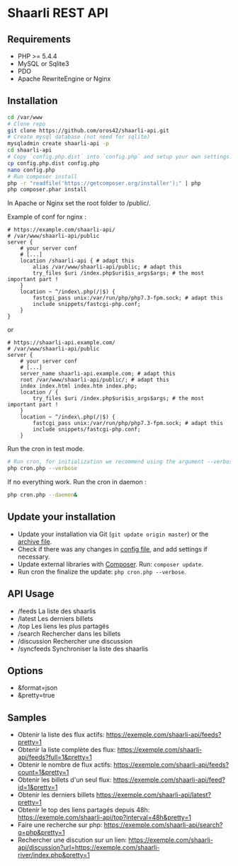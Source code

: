 # Shaarli REST API

## Requirements
* PHP >= 5.4.4
* MySQL or Sqlite3
* PDO
* Apache RewriteEngine or Nginx

## Installation
```bash
cd /var/www
# Clone repo
git clone https://github.com/oros42/shaarli-api.git
# Create mysql database (not need for sqlite)
mysqladmin create shaarli-api -p
cd shaarli-api
# Copy `config.php.dist` into `config.php` and setup your own settings.
cp config.php.dist config.php
nano config.php
# Run composer install
php -r "readfile('https://getcomposer.org/installer');" | php
php composer.phar install
```
In Apache or Nginx set the root folder to /public/.  
  
Example of conf for nginx :  
```
# https://example.com/shaarli-api/
# /var/www/shaarli-api/public
server {
    # your server conf
    # [...] 
    location /shaarli-api { # adapt this
        alias /var/www/shaarli-api/public; # adapt this
        try_files $uri /index.php$uri$is_args$args; # the most important part !
    }
    location ~ ^/index\.php(/|$) {
        fastcgi_pass unix:/var/run/php/php7.3-fpm.sock; # adapt this
        include snippets/fastcgi-php.conf;
    }
}
```
or  
```
# https://shaarli-api.example.com/
# /var/www/shaarli-api/public
server {
    # your server conf
    # [...] 
    server_name shaarli-api.example.com; # adapt this
    root /var/www/shaarli-api/public/; # adapt this
    index index.html index.htm index.php;
    location / {
        try_files $uri /index.php$uri$is_args$args; # the most important part !
    }
    location ~ ^/index\.php(/|$) {
        fastcgi_pass unix:/var/run/php/php7.3-fpm.sock; # adapt this
        include snippets/fastcgi-php.conf;
    }
```
  
Run the cron in test mode.  
```bash
# Run cron, for initialization we recommend using the argument --verbose (or -v) to be sure everything working fine
php cron.php --verbose
```
If no everything work. Run the cron in daemon :  
```bash
php cron.php --daemon&
```

## Update your installation
* Update your installation via Git (`git update origin master`) or the [archive file](archive/master.zip).
* Check if there was any changes in [config file](blob/master/config.php.dist), and add settings if necessary.
* Update external libraries with [Composer](https://getcomposer.org/download/). Run: `composer update`.
* Run cron the finalize the update: `php cron.php --verbose`.

## API Usage
* /feeds La liste des shaarlis
* /latest Les derniers billets
* /top Les liens les plus partagés
* /search Rechercher dans les billets
* /discussion Rechercher une discussion
* /syncfeeds Synchroniser la liste des shaarlis

## Options
* &format=json
* &pretty=true

## Samples
* Obtenir la liste des flux actifs: https://exemple.com/shaarli-api/feeds?pretty=1
* Obtenir la liste complète des flux: https://exemple.com/shaarli-api/feeds?full=1&pretty=1
* Obtenir le nombre de flux actifs: https://exemple.com/shaarli-api/feeds?count=1&pretty=1
* Obtenir les billets d'un seul flux: https://exemple.com/shaarli-api/feed?id=1&pretty=1
* Obtenir les derniers billets https://exemple.com/shaarli-api/latest?pretty=1
* Obtenir le top des liens partagés depuis 48h: https://exemple.com/shaarli-api/top?interval=48h&pretty=1
* Faire une recherche sur php: https://exemple.com/shaarli-api/search?q=php&pretty=1
* Rechercher une discution sur un lien: https://exemple.com/shaarli-api/discussion?url=https://exemple.com/shaarli-river/index.php&pretty=1
